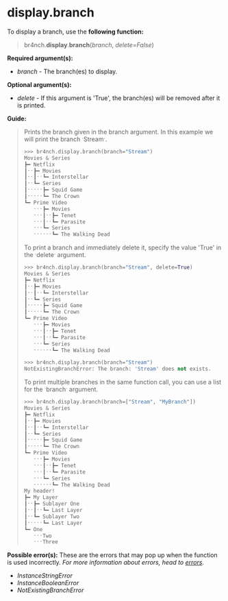 # display.branch

To display a branch, use the **following function:**

> br4nch.**display**.**branch**(*branch*, *delete=False*)

**Required argument(s):**

- *branch* - The branch(es) to display.

**Optional argument(s):**

- *delete* - If this argument is 'True', the branch(es) will be removed after it is printed.

**Guide:**

> Prints the branch given in the branch argument. In this example we will print the branch ˑStreamˑ.
>
> ```python
> >>> br4nch.display.branch(branch="Stream")
> Movies & Series
> ┣━ Netflix
> ┃ˑˑ┣━ Movies
> ┃ˑˑ┃ˑˑ┗━ Interstellar
> ┃ˑˑ┗━ Series
> ┃ˑˑˑˑˑ┣━ Squid Game
> ┃ˑˑˑˑˑ┗━ The Crown
> ┗━ Prime Video
>    ˑˑˑ┣━ Movies
>    ˑˑˑ┃ˑˑ┣━ Tenet
>    ˑˑˑ┃ˑˑ┗━ Parasite
>    ˑˑˑ┗━ Series
>    ˑˑˑˑˑˑ┗━ The Walking Dead
> ```
>
> To print a branch and immediately delete it, specify the value 'True' in the ˑdeleteˑ argument.
>
> ```python
> >>> br4nch.display.branch(branch="Stream", delete=True)
> Movies & Series
> ┣━ Netflix
> ┃ˑˑ┣━ Movies
> ┃ˑˑ┃ˑˑ┗━ Interstellar
> ┃ˑˑ┗━ Series
> ┃ˑˑˑˑˑ┣━ Squid Game
> ┃ˑˑˑˑˑ┗━ The Crown
> ┗━ Prime Video
>    ˑˑˑ┣━ Movies
>    ˑˑˑ┃ˑˑ┣━ Tenet
>    ˑˑˑ┃ˑˑ┗━ Parasite
>    ˑˑˑ┗━ Series
>    ˑˑˑˑˑˑ┗━ The Walking Dead
> 
> >>> br4nch.display.branch(branch="Stream")
> NotExistingBranchError: The branch: 'Stream' does not exists.
> ```
>
> To print multiple branches in the same function call, you can use a list for the ˑbranchˑ argument.
>
> ```python
> >>> br4nch.display.branch(branch=["Stream", "MyBranch"])
> Movies & Series
> ┣━ Netflix
> ┃ˑˑ┣━ Movies
> ┃ˑˑ┃ˑˑ┗━ Interstellar
> ┃ˑˑ┗━ Series
> ┃ˑˑˑˑˑ┣━ Squid Game
> ┃ˑˑˑˑˑ┗━ The Crown
> ┗━ Prime Video
>    ˑˑˑ┣━ Movies
>    ˑˑˑ┃ˑˑ┣━ Tenet
>    ˑˑˑ┃ˑˑ┗━ Parasite
>    ˑˑˑ┗━ Series
>    ˑˑˑˑˑˑ┗━ The Walking Dead
> My header!
> ┣━ My Layer
> ┃ˑˑ┣━ Sublayer One
> ┃ˑˑ┃ˑˑ┗━ Last Layer
> ┃ˑˑ┗━ Sublayer Two
> ┃ˑˑˑˑˑ┗━ Last Layer
> ┗━ One
>    ˑˑˑTwo
>    ˑˑˑThree
> ```

**Possible error(s):**
These are the errors that may pop up when the function is used incorrectly.
*For more information about errors, head to [errors](../../guides/errors.md).*

- *InstanceStringError*
- *InstanceBooleanError*
- *NotExistingBranchError*

